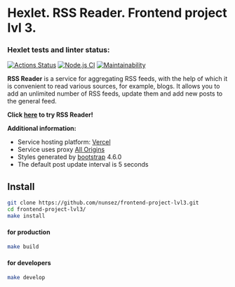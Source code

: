 # Hexlet. RSS Reader. Frontend project lvl 3.

### Hexlet tests and linter status:

[![Actions Status](https://github.com/nunsez/frontend-project-lvl3/workflows/hexlet-check/badge.svg)](https://github.com/nunsez/frontend-project-lvl3/actions)
[![Node.js CI](https://github.com/nunsez/frontend-project-lvl3/actions/workflows/node.js.yml/badge.svg)](https://github.com/nunsez/frontend-project-lvl3/actions/workflows/node.js.yml)
[![Maintainability](https://api.codeclimate.com/v1/badges/f94c0c749434ae8606b4/maintainability)](https://codeclimate.com/github/nunsez/frontend-project-lvl3/maintainability)

**RSS Reader** is a service for aggregating RSS feeds, with the help of which it is convenient to read various sources, for example, blogs. It allows you to add an unlimited number of RSS feeds, update them and add new posts to the general feed.

**Click [here](https://frontend-project-lvl3-gules.vercel.app/) to try RSS Reader!**

**Additional information:**

- Service hosting platform: [Vercel](https://vercel.com/)
- Service uses proxy [All Origins](https://github.com/Hexlet/hexlet-allorigins)
- Styles generated by [bootstrap](https://getbootstrap.com/) 4.6.0
- The default post update interval is 5 seconds

## Install

```sh
git clone https://github.com/nunsez/frontend-project-lvl3.git
cd frontend-project-lvl3/
make install
```

#### for production

```sh
make build
```

#### for developers

```sh
make develop
```
